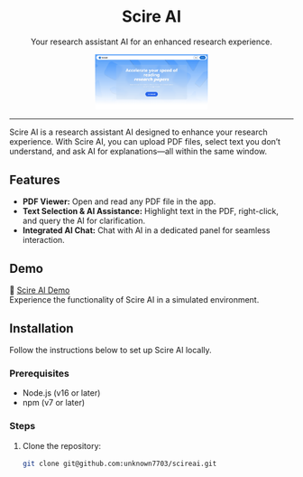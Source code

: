 <h1 align="center">Scire AI</h1>
<p align="center">Your research assistant AI for an enhanced research experience.</p>
<p align="center">
  <img src="titleImage.png" alt="Scire AI Logo" width="200">
</p>

---

Scire AI is a research assistant AI designed to enhance your research experience. With Scire AI, you can upload PDF files, select text you don’t understand, and ask AI for explanations—all within the same window.

## Features

- **PDF Viewer:** Open and read any PDF file in the app.
- **Text Selection & AI Assistance:** Highlight text in the PDF, right-click, and query the AI for clarification.
- **Integrated AI Chat:** Chat with AI in a dedicated panel for seamless interaction.

## Demo

🔗 [Scire AI Demo](https://scireai.vercel.app/)  
Experience the functionality of Scire AI in a simulated environment.

## Installation

Follow the instructions below to set up Scire AI locally.

### Prerequisites

- Node.js (v16 or later)
- npm (v7 or later)

### Steps

1. Clone the repository:
   ```bash
   git clone git@github.com:unknown7703/scireai.git
